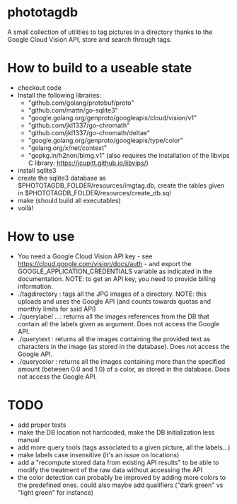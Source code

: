 # phototagdb
A small collection of utilities to tag pictures in a directory thanks to the Google Cloud Vision API, store and search through tags.

# How to build to a useable state
* checkout code
* Install the following libraries:
	* "github.com/golang/protobuf/proto"
	* "github.com/mattn/go-sqlite3"
	* "google.golang.org/genproto/googleapis/cloud/vision/v1"
	* "github.com/jkl1337/go-chromath"
	* "github.com/jkl1337/go-chromath/deltae"
	* "google.golang.org/genproto/googleapis/type/color"
	* "golang.org/x/net/context"
	* "gopkg.in/h2non/bimg.v1" (also requires the installation of the libvips C library: https://jcupitt.github.io/libvips/)
* install sqlite3
* create the sqlite3 database as $PHOTOTAGDB\_FOLDER/resources/imgtag.db, create the tables given in $PHOTOTAGDB\_FOLDER/resources/create\_db.sql
* make (should build all executables)
* voilà!

# How to use
* You need a Google Cloud Vision API key - see https://cloud.google.com/vision/docs/auth - and export the GOOGLE\_APPLICATION\_CREDENTIALS variable as indicated in the documentation. NOTE: to get an API key, you need to provide billing information.
* ./tagdirectory <directory>: tags all the JPG images of a directory. NOTE: this uploads and uses the Google API (and counts towards quotas and monthly limits for said API)
* ./querylabel <label1> <label2>...: returns all the images references from the DB that contain all the labels given as argument. Does not access the Google API.
* ./querytext <text>: returns all the images containing the provided text as characters in the image (as stored in the database). Does not access the Google API.
* ./querycolor <color> <amount>: returns all the images containing more than the specified amount (between 0.0 and 1.0) of a color, as stored in the database. Does not access the Google API.

# TODO
* add proper tests
* make the DB location not hardcoded, make the DB initialization less manual
* add more query tools (tags associated to a given picture, all the labels...)
* make labels case insensitive (it's an issue on locations)
* add a "recompute stored data from existing API results" to be able to modify the treatment of the raw data without accessing the API
* the color detection can probably be improved by adding more colors to the predefined ones. could also maybe add qualifiers ("dark green" vs "light green" for instance)
